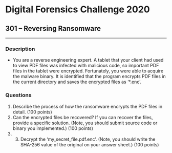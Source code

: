 # Digital Forensics Challenge 2020
## 301 – Reversing Ransomware
***
### Description
  - You are a reverse engineering expert. A tablet that your client had used to view PDF files was infected with malicious code, so important PDF files in the tablet were encrypted. Fortunately, you were able to acquire the malware binary. It is identified that the program encrypts PDF files in the current directory and saves the encrypted files as ‘*.enc’.  

### Questions
  1. Describe the process of how the ransomware encrypts the PDF files in detail. (100 points)  
  2. Can the encrypted files be recovered? If you can recover the files, provide a specific solution. (Note, you should submit source code or binary you implemented.) (100 points)  
  3. 3)	Decrypt the ‘my_secret_file.pdf.enc’. (Note, you should write the SHA-256 value of the original on your answer sheet.) (100 points)  
